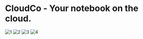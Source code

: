 # CloudCo - Your notebook on the cloud.

![1](https://user-images.githubusercontent.com/106148740/193106815-38c5e83f-f751-4ef4-9f2b-a2aeb040cd73.JPG)
![2](https://user-images.githubusercontent.com/106148740/193107810-8f12b8c0-e09e-4ac2-8bbe-c2048bbd3806.JPG)
![3](https://user-images.githubusercontent.com/106148740/193108097-eb3ce945-4c86-4f02-b738-aaef994cbb21.JPG)
![4](https://user-images.githubusercontent.com/106148740/193108156-ba6bfb4e-6f9a-4be4-966a-6aef21e11109.JPG)
